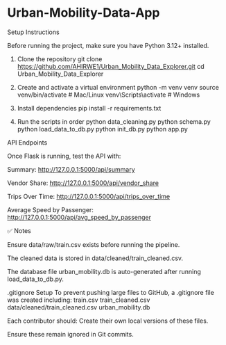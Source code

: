 # Urban-Mobility-Data-App

Setup Instructions

Before running the project, make sure you have Python 3.12+ installed.

1. Clone the repository
git clone https://github.com/AHIRWE1/Urban_Mobility_Data_Explorer.git
cd Urban_Mobility_Data_Explorer

2. Create and activate a virtual environment
python -m venv venv
source venv/bin/activate     # Mac/Linux
venv\Scripts\activate        # Windows

3. Install dependencies
pip install -r requirements.txt

4. Run the scripts in order
python data_cleaning.py
python schema.py
python load_data_to_db.py
python init_db.py
python app.py

 API Endpoints

Once Flask is running, test the API with:

Summary: http://127.0.0.1:5000/api/summary

Vendor Share: http://127.0.0.1:5000/api/vendor_share

Trips Over Time: http://127.0.0.1:5000/api/trips_over_time

Average Speed by Passenger: http://127.0.0.1:5000/api/avg_speed_by_passenger

✅ Notes

Ensure data/raw/train.csv exists before running the pipeline.

The cleaned data is stored in data/cleaned/train_cleaned.csv.

The database file urban_mobility.db is auto-generated after running load_data_to_db.py.



 .gitignore Setup
To prevent pushing large files to GitHub, a .gitignore file was created including:
train.csv
train_cleaned.csv
data/cleaned/train_cleaned.csv
urban_mobility.db

Each contributor should:
Create their own local versions of these files.


Ensure these remain ignored in Git commits.
